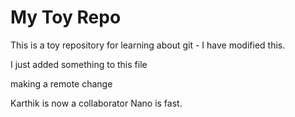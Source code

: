 # My Toy Repo

This is a toy repository for learning about git - I have modified this.

I just added something to this file

making a remote change

Karthik is now a collaborator
Nano is fast.
